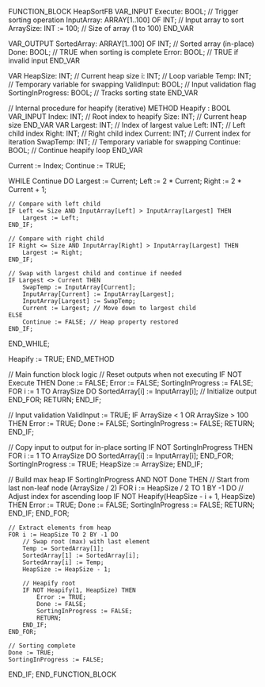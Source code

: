 FUNCTION_BLOCK HeapSortFB
VAR_INPUT
    Execute: BOOL;                     // Trigger sorting operation
    InputArray: ARRAY[1..100] OF INT;  // Input array to sort
    ArraySize: INT := 100;             // Size of array (1 to 100)
END_VAR

VAR_OUTPUT
    SortedArray: ARRAY[1..100] OF INT; // Sorted array (in-place)
    Done: BOOL;                        // TRUE when sorting is complete
    Error: BOOL;                       // TRUE if invalid input
END_VAR

VAR
    HeapSize: INT;                     // Current heap size
    i: INT;                            // Loop variable
    Temp: INT;                         // Temporary variable for swapping
    ValidInput: BOOL;                  // Input validation flag
    SortingInProgress: BOOL;           // Tracks sorting state
END_VAR

// Internal procedure for heapify (iterative)
METHOD Heapify : BOOL
VAR_INPUT
    Index: INT;                        // Root index to heapify
    Size: INT;                         // Current heap size
END_VAR
VAR
    Largest: INT;                      // Index of largest value
    Left: INT;                         // Left child index
    Right: INT;                        // Right child index
    Current: INT;                      // Current index for iteration
    SwapTemp: INT;                     // Temporary variable for swapping
    Continue: BOOL;                    // Continue heapify loop
END_VAR

Current := Index;
Continue := TRUE;

WHILE Continue DO
    Largest := Current;
    Left := 2 * Current;
    Right := 2 * Current + 1;

    // Compare with left child
    IF Left <= Size AND InputArray[Left] > InputArray[Largest] THEN
        Largest := Left;
    END_IF;

    // Compare with right child
    IF Right <= Size AND InputArray[Right] > InputArray[Largest] THEN
        Largest := Right;
    END_IF;

    // Swap with largest child and continue if needed
    IF Largest <> Current THEN
        SwapTemp := InputArray[Current];
        InputArray[Current] := InputArray[Largest];
        InputArray[Largest] := SwapTemp;
        Current := Largest; // Move down to largest child
    ELSE
        Continue := FALSE; // Heap property restored
    END_IF;
END_WHILE;

Heapify := TRUE;
END_METHOD

// Main function block logic
// Reset outputs when not executing
IF NOT Execute THEN
    Done := FALSE;
    Error := FALSE;
    SortingInProgress := FALSE;
    FOR i := 1 TO ArraySize DO
        SortedArray[i] := InputArray[i]; // Initialize output
    END_FOR;
    RETURN;
END_IF;

// Input validation
ValidInput := TRUE;
IF ArraySize < 1 OR ArraySize > 100 THEN
    Error := TRUE;
    Done := FALSE;
    SortingInProgress := FALSE;
    RETURN;
END_IF;

// Copy input to output for in-place sorting
IF NOT SortingInProgress THEN
    FOR i := 1 TO ArraySize DO
        SortedArray[i] := InputArray[i];
    END_FOR;
    SortingInProgress := TRUE;
    HeapSize := ArraySize;
END_IF;

// Build max heap
IF SortingInProgress AND NOT Done THEN
    // Start from last non-leaf node (ArraySize / 2)
    FOR i := HeapSize / 2 TO 1 BY -1 DO
        // Adjust index for ascending loop
        IF NOT Heapify(HeapSize - i + 1, HeapSize) THEN
            Error := TRUE;
            Done := FALSE;
            SortingInProgress := FALSE;
            RETURN;
        END_IF;
    END_FOR;

    // Extract elements from heap
    FOR i := HeapSize TO 2 BY -1 DO
        // Swap root (max) with last element
        Temp := SortedArray[1];
        SortedArray[1] := SortedArray[i];
        SortedArray[i] := Temp;
        HeapSize := HeapSize - 1;

        // Heapify root
        IF NOT Heapify(1, HeapSize) THEN
            Error := TRUE;
            Done := FALSE;
            SortingInProgress := FALSE;
            RETURN;
        END_IF;
    END_FOR;

    // Sorting complete
    Done := TRUE;
    SortingInProgress := FALSE;
END_IF;
END_FUNCTION_BLOCK
